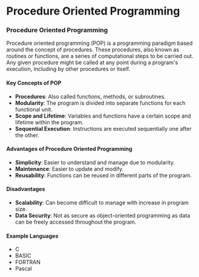 # Procedure Oriented Programming

### Procedure Oriented Programming

Procedure oriented programming (POP) is a programming paradigm based around the concept of procedures. These procedures, also known as routines or functions, are a series of computational steps to be carried out. Any given procedure might be called at any point during a program's execution, including by other procedures or itself.

#### Key Concepts of POP

* **Procedures**: Also called functions, methods, or subroutines.
* **Modularity**: The program is divided into separate functions for each functional unit.
* **Scope and Lifetime**: Variables and functions have a certain scope and lifetime within the program.
* **Sequential Execution**: Instructions are executed sequentially one after the other.

#### Advantages of Procedure Oriented Programming

* **Simplicity**: Easier to understand and manage due to modularity.
* **Maintenance**: Easier to update and modify.
* **Reusability**: Functions can be reused in different parts of the program.

#### Disadvantages

* **Scalability**: Can become difficult to manage with increase in program size.
* **Data Security**: Not as secure as object-oriented programming as data can be freely accessed throughout the program.

#### Example Languages

* C
* BASIC
* FORTRAN
* Pascal
